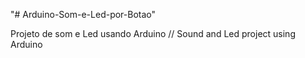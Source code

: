 "# Arduino-Som-e-Led-por-Botao" 

Projeto de som e Led usando Arduino // Sound and Led project using Arduino